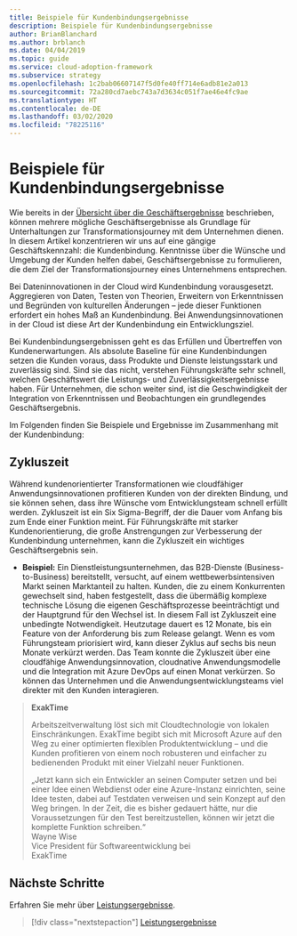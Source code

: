 ```yaml
---
title: Beispiele für Kundenbindungsergebnisse
description: Beispiele für Kundenbindungsergebnisse
author: BrianBlanchard
ms.author: brblanch
ms.date: 04/04/2019
ms.topic: guide
ms.service: cloud-adoption-framework
ms.subservice: strategy
ms.openlocfilehash: 1c2bab06607147f5d0fe40ff714e6adb81e2a013
ms.sourcegitcommit: 72a280cd7aebc743a7d3634c051f7ae46e4fc9ae
ms.translationtype: HT
ms.contentlocale: de-DE
ms.lasthandoff: 03/02/2020
ms.locfileid: "78225116"
---
```

<!-- cSpell:ignore Exak -->

# <a name="examples-of-customer-engagement-outcomes"></a>Beispiele für Kundenbindungsergebnisse

Wie bereits in der [Übersicht über die Geschäftsergebnisse](./index.md) beschrieben, können mehrere mögliche Geschäftsergebnisse als Grundlage für Unterhaltungen zur Transformationsjourney mit dem Unternehmen dienen. In diesem Artikel konzentrieren wir uns auf eine gängige Geschäftskennzahl: die Kundenbindung. Kenntnisse über die Wünsche und Umgebung der Kunden helfen dabei, Geschäftsergebnisse zu formulieren, die dem Ziel der Transformationsjourney eines Unternehmens entsprechen.

Bei Dateninnovationen in der Cloud wird Kundenbindung vorausgesetzt. Aggregieren von Daten, Testen von Theorien, Erweitern von Erkenntnissen und Begründen von kulturellen Änderungen – jede dieser Funktionen erfordert ein hohes Maß an Kundenbindung. Bei Anwendungsinnovationen in der Cloud ist diese Art der Kundenbindung ein Entwicklungsziel.

Bei Kundenbindungsergebnissen geht es das Erfüllen und Übertreffen von Kundenerwartungen. Als absolute Baseline für eine Kundenbindungen setzen die Kunden voraus, dass Produkte und Dienste leistungsstark und zuverlässig sind. Sind sie das nicht, verstehen Führungskräfte sehr schnell, welchen Geschäftswert die Leistungs- und Zuverlässigkeitsergebnisse haben. Für Unternehmen, die schon weiter sind, ist die Geschwindigkeit der Integration von Erkenntnissen und Beobachtungen ein grundlegendes Geschäftsergebnis.

Im Folgenden finden Sie Beispiele und Ergebnisse im Zusammenhang mit der Kundenbindung:

## <a name="cycle-time"></a>Zykluszeit

Während kundenorientierter Transformationen wie cloudfähiger Anwendungsinnovationen profitieren Kunden von der direkten Bindung, und sie können sehen, dass ihre Wünsche vom Entwicklungsteam schnell erfüllt werden. Zykluszeit ist ein Six Sigma-Begriff, der die Dauer vom Anfang bis zum Ende einer Funktion meint. Für Führungskräfte mit starker Kundenorientierung, die große Anstrengungen zur Verbesserung der Kundenbindung unternehmen, kann die Zykluszeit ein wichtiges Geschäftsergebnis sein.

- **Beispiel:** Ein Dienstleistungsunternehmen, das B2B-Dienste (Business-to-Business) bereitstellt, versucht, auf einem wettbewerbsintensiven Markt seinen Marktanteil zu halten. Kunden, die zu einem Konkurrenten gewechselt sind, haben festgestellt, dass die übermäßig komplexe technische Lösung die eigenen Geschäftsprozesse beeinträchtigt und der Hauptgrund für den Wechsel ist. In diesem Fall ist Zykluszeit eine unbedingte Notwendigkeit. Heutzutage dauert es 12 Monate, bis ein Feature von der Anforderung bis zum Release gelangt. Wenn es vom Führungsteam priorisiert wird, kann dieser Zyklus auf sechs bis neun Monate verkürzt werden. Das Team konnte die Zykluszeit über eine cloudfähige Anwendungsinnovation, cloudnative Anwendungsmodelle und die Integration mit Azure DevOps auf einen Monat verkürzen. So können das Unternehmen und die Anwendungsentwicklungsteams viel direkter mit den Kunden interagieren.

> **ExakTime**
>
> Arbeitszeitverwaltung löst sich mit Cloudtechnologie von lokalen Einschränkungen. ExakTime begibt sich mit Microsoft Azure auf den Weg zu einer optimierten flexiblen Produktentwicklung – und die Kunden profitieren von einem noch robusteren und einfacher zu bedienenden Produkt mit einer Vielzahl neuer Funktionen.
>
> „Jetzt kann sich ein Entwickler an seinen Computer setzen und bei einer Idee einen Webdienst oder eine Azure-Instanz einrichten, seine Idee testen, dabei auf Testdaten verweisen und sein Konzept auf den Weg bringen. In der Zeit, die es bisher gedauert hätte, nur die Voraussetzungen für den Test bereitzustellen, können wir jetzt die komplette Funktion schreiben.“  
> Wayne Wise  
> Vice President für Softwareentwicklung bei  
> ExakTime

## <a name="next-steps"></a>Nächste Schritte

Erfahren Sie mehr über [Leistungsergebnisse](./performance-outcomes.md).

> [!div class="nextstepaction"]
> [Leistungsergebnisse](./performance-outcomes.md)
